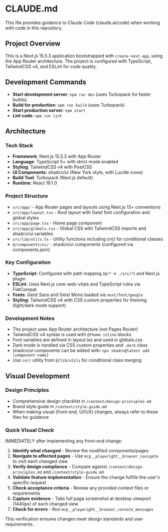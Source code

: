 # CLAUDE.md

This file provides guidance to Claude Code (claude.ai/code) when working with code in this repository.

## Project Overview

This is a Next.js 15.5.3 application bootstrapped with `create-next-app`, using the App Router architecture. The project is configured with TypeScript, TailwindCSS v4, and ESLint for code quality.

## Development Commands

- **Start development server**: `npm run dev` (uses Turbopack for faster builds)
- **Build for production**: `npm run build` (uses Turbopack)
- **Start production server**: `npm start`
- **Lint code**: `npm run lint`

## Architecture

### Tech Stack
- **Framework**: Next.js 15.5.3 with App Router
- **Language**: TypeScript 5+ with strict mode enabled
- **Styling**: TailwindCSS v4 with PostCSS
- **UI Components**: shadcn/ui (New York style, with Lucide icons)
- **Build Tool**: Turbopack (Next.js default)
- **Runtime**: React 19.1.0

### Project Structure
- `src/app/` - App Router pages and layouts using Next.js 13+ conventions
- `src/app/layout.tsx` - Root layout with Geist font configuration and global styles
- `src/app/page.tsx` - Home page component
- `src/app/globals.css` - Global CSS with TailwindCSS imports and shadcn/ui variables
- `src/lib/utils.ts` - Utility functions including cn() for conditional classes
- `@/components/ui/` - shadcn/ui components (configured via components.json)

### Key Configuration
- **TypeScript**: Configured with path mapping (`@/*` → `./src/*`) and Next.js plugin
- **ESLint**: Uses Next.js core-web-vitals and TypeScript rules via FlatCompat
- **Fonts**: Geist Sans and Geist Mono loaded via `next/font/google`
- **Styling**: TailwindCSS v4 with CSS custom properties for theming (light/dark mode support)

### Development Notes
- The project uses App Router architecture (not Pages Router)
- TailwindCSS v4 syntax is used with `@theme inline` blocks
- Font variables are defined in layout.tsx and used in globals.css
- Dark mode is handled via CSS custom properties and `.dark` class
- shadcn/ui components can be added with: `npx shadcn@latest add [component-name]`
- Use `cn()` utility from `@/lib/utils` for conditional class merging


## Visual Development

### Design Principles
- Comprehensive design checklist in `/context/design-principles.md`
- Brand style guide in `/context/style-guide.md`
- When making visual (front-end, UI/UX) changes, always refer to these files for guidance

### Quick Visual Check
IMMEDIATELY after implementing any front-end change:
1. **Identify what changed** - Review the modified components/pages
2. **Navigate to affected pages** - Use `mcp__playwright__browser_navigate` to visit each changed view
3. **Verify design compliance** - Compare against `/context/design-principles.md` and `/context/style-guide.md`
4. **Validate feature implementation** - Ensure the change fulfills the user's specific request
5. **Check acceptance criteria** - Review any provided context files or requirements
6. **Capture evidence** - Take full page screenshot at desktop viewport (1440px) of each changed view
7. **Check for errors** - Run `mcp__playwright__browser_console_messages`

This verification ensures changes meet design standards and user requirements.
